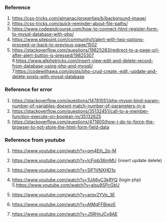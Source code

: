 ### Reference

1. https://css-tricks.com/almanac/properties/b/background-image/
2. https://css-tricks.com/quick-reminder-about-file-paths/
3. https://www.codeandcourse.com/how-to-connect-html-register-form-to-mysql-database-with-php/
4. https://www.sitepoint.com/community/t/alert-with-two-options-proceed-or-back-to-previous-page/1502
5. https://stackoverflow.com/questions/19825283/redirect-to-a-page-url-after-alert-button-is-pressed/19825307
6.https://www.allphptricks.com/insert-view-edit-and-delete-record-from-database-using-php-and-mysqli/
7.https://codewithawa.com/posts/php-crud-create,-edit,-update-and-delete-posts-with-mysql-database



### Reference for error

1. https://stackoverflow.com/questions/14781051/php-mysqi-bind-param-number-of-variables-doesnt-match-number-of-parameters-in-p
2. https://stackoverflow.com/questions/35132451/call-to-a-member-function-execute-on-boolean-in/35132625
3. https://stackoverflow.com/questions/471800/how-i-do-to-force-the-browser-to-not-store-the-html-form-field-data


### Reference from youtube

1. https://www.youtube.com/watch?v=qm4Eih_2p-M

2. https://www.youtube.com/watch?v=IcFipb36mMU (insert update delete)
3. https://www.youtube.com/watch?v=SlF1VNXHD1o
4. https://www.youtube.com/watch?v=1UA6vC3kRYQ (login php)
5.https://www.youtube.com/watch?v=aIsu9SPcGbU 
6. https://www.youtube.com/watch?v=arqv2YVp_3E
7. https://www.youtube.com/watch?v=AtMqFFBiwzE
8. https://www.youtube.com/watch?v=J5RHnJCy8AE
